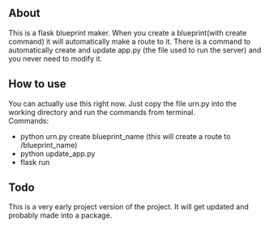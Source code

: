 ## About
This is a flask blueprint maker. When you create a blueprint(with create command) it will automatically make a route to it. There is a command to automatically create and update app.py (the file used to run the server) and you never need to modify it.

## How to use
You can actually use this right now. Just copy the file urn.py into the working directory and run the commands from terminal.<br>
Commands:
<ul>
    <li>python urn.py create blueprint_name (this will create a route to /blueprint_name)</li>
    <li>python update_app.py</li>
    <li>flask run</li>
</ul>

## Todo
This is a very early project version of the project. It will get updated and probably made into a package.
